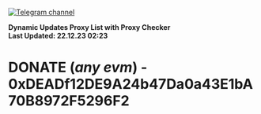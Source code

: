 [![Telegram channel](https://img.shields.io/endpoint?url=https://runkit.io/damiankrawczyk/telegram-badge/branches/master?url=https://t.me/n4z4v0d)](https://t.me/n4z4v0d) 

**Dynamic Updates Proxy List with Proxy Checker**  
**Last Updated: 22.12.23 02:23**

# DONATE (_any evm_) - 0xDEADf12DE9A24b47Da0a43E1bA70B8972F5296F2
